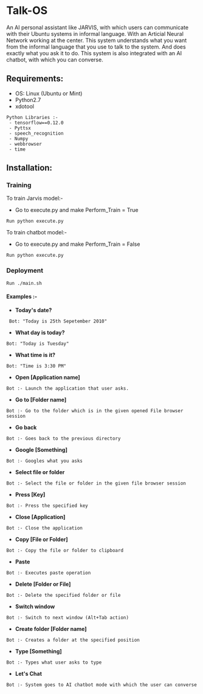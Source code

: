 # Talk-OS
An AI personal assistant like JARVIS, with which users can communicate with their Ubuntu systems in informal language. With an Articial Neural Network working at the center. 
This system understands what you want from the informal language that you use to talk to the system. And does exactly what you ask it to do.
This system is also integrated with an AI chatbot, with which you can converse.

## Requirements:
- OS: Linux (Ubuntu or Mint)
- Python2.7
- xdotool

```
Python Libraries :-
 - tensorflow==0.12.0
 - Pyttsx
 - speech_recognition
 - Numpy
 - webbrowser
 - time
```

## Installation:
### Training
To train Jarvis model:-
- Go to execute.py and make Perform_Train = True
```
Run python execute.py
```

To train chatbot model:-
- Go to execute.py and make Perform_Train = False
```
Run python execute.py
```

### Deployment
```
Run ./main.sh
```
#### Examples :-
* **Today's date?**
```
 Bot: "Today is 25th Sepetember 2010"
 ```
* **What day is today?**
```
Bot: "Today is Tuesday"
```
* **What time is it?**
```
Bot: "Time is 3:30 PM"
```
* **Open [Application name]**
```
Bot :- Launch the application that user asks.
```
* **Go to [Folder name]**
```
Bot :- Go to the folder which is in the given opened File browser session
```
* **Go back**
```
Bot :- Goes back to the previous directory
```
* **Google [Something]**
```
Bot :- Googles what you asks
```
* **Select file or folder**
```
Bot :- Select the file or folder in the given file browser session
```
* **Press [Key]**
```
Bot :- Press the specified key
```
* **Close [Application]**
```
Bot :- Close the application
```
* **Copy [File or Folder]**
```
Bot :- Copy the file or folder to clipboard
```
* **Paste**
```
Bot :- Executes paste operation
```
* **Delete [Folder or File]**
```
Bot :- Delete the specified folder or file
```
* **Switch window**
```
Bot :- Switch to next window (Alt+Tab action)
```
* **Create folder [Folder name]**
```
Bot :- Creates a folder at the specified position
```
* **Type [Something]**
```
Bot :- Types what user asks to type
```
* **Let's Chat**
```
Bot :- System goes to AI chatbot mode with which the user can converse
```
